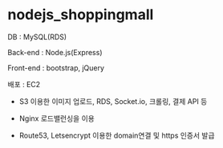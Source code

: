 # nodejs_shoppingmall

DB : MySQL(RDS)

Back-end : Node.js(Express)

Front-end : bootstrap, jQuery

배포 : EC2

* S3 이용한 이미지 업로드, RDS, Socket.io, 크롤링, 결제 API 등

* Nginx 로드밸런싱을 이용

* Route53, Letsencrypt 이용한 domain연결 및 https 인증서 발급
